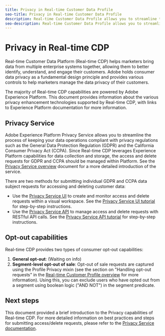 ```yaml
---
title: Privacy in Real-time Customer Data Profile
seo-title: Privacy in Real-time Customer Data Profile
description: Real-time Customer Data Profile allows you to streamline the process of keeping your data operations compliant with privacy regulations.
seo-description: Real-time Customer Data Profile allows you to streamline the process of keeping your data operations compliant with privacy regulations.
---
```


# Privacy in Real-time CDP

Real-time Customer Data Platform (Real-time CDP) helps marketers bring data from multiple enterprise systems together, allowing them to better identify, understand, and engage their customers. Adobe holds consumer data privacy as a fundamental design principle and provides various controls to help marketers manage the data privacy of their customers.

The majority of Real-time CDP capabilities are powered by Adobe Experience Platform. This document provides information about the various privacy enhancement technologies supported by Real-time CDP, with links to Experience Platform documentation for more information.

## Privacy Service

Adobe Experience Platform Privacy Service allows you to streamline the process of keeping your data operations compliant with privacy regulations such as the General Data Protection Regulation (GDPR) and the California Consumer Privacy Act (CCPA). Since Real-time CDP leverages Experience Platform capabilities for data collection and storage, the access and delete requests for GDPR and CCPA should be managed within Platform. See the [Privacy Service overview](https://www.adobe.io/apis/experiencecloud/gdpr/docs/alldocs.html#!api-specification/markdown/narrative/technical_overview/privacy_service_overview/privacy_service_overview.md) document for a more detailed introduction of the service.

There are two methods for submitting individual GDPR and CCPA data subject requests for accessing and deleting customer data:

* Use the [Privacy Service UI](https://gdprui.cloud.adobe.io/) to create and monitor access and delete requests within a visual workspace. See the [Privacy Service UI tutorial](https://www.adobe.io/apis/experiencecloud/gdpr/docs/alldocs.html#!api-specification/markdown/narrative/tutorials/privacy_service_tutorial/privacy_service_ui_tutorial.md) for step-by-step instructions.
* Use the [Privacy Service API](https://www.adobe.io/apis/experiencecloud/gdpr/api-reference.html) to manage access and delete requests with RESTful API calls. See the [Privacy Service API tutorial](https://www.adobe.io/apis/experiencecloud/gdpr/docs/alldocs.html#!api-specification/markdown/narrative/tutorials/privacy_service_tutorial/privacy_service_api_tutorial.md) for step-by-step instructions.

## Opt-out capabilities

Real-time CDP provides two types of consumer opt-out capabilities:

1. **General opt-out**: (Waiting on info)
1. **Segment-level opt-out of sale**: Opt-out of sale requests are captured using the Profile Privacy mixin (see the section on "Handling opt-out requests" in the [Real-time Customer Profile overview](https://www.adobe.io/apis/experienceplatform/home/profile-identity-segmentation/profile-identity-segmentation-services.html#!api-specification/markdown/narrative/technical_overview/unified_profile_architectural_overview/unified_profile_architectural_overview.md) for more information). Using this, you can exclude users who have opted out from a segment using boolean logic ("AND NOT") in the segment predicate.

## Next steps

This document provided a brief introduction to the Privacy capabilities of Real-time CDP. For more detailed information on best practices and steps for submitting access/delete requests, please refer to the [Privacy Service documentation](https://www.adobe.io/apis/experiencecloud/gdpr/docs.html).